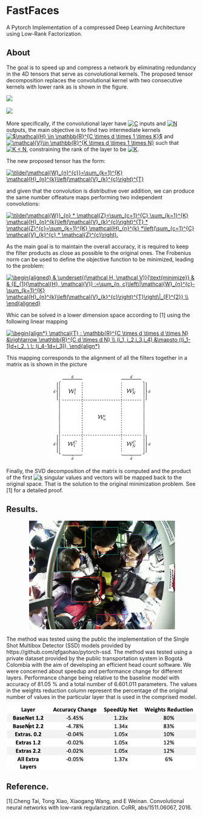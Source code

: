 # FastFaces
A Pytorch Implementation of a compressed Deep Learning Architecture using Low-Rank Factorization. 

## About
The goal is to speed up and compress a network by eliminating redundancy in the 4D tensors that serve as convolutional kernels. The proposed tensor decomposition replaces the convolutional kernel with two consecutive kernels with lower rank as is shown in the figure. 

<p id="banner">
<div class="inline-block">
<img src ="1.jpg">
</p>

<p class="inline-block">
<img src ="2.jpg">
</div>
</p>

More specifically, if the convolutional layer have <a href="https://www.codecogs.com/eqnedit.php?latex=C" target="_blank"><img src="https://latex.codecogs.com/gif.latex?C" title="C" /></a> inputs and <a href="https://www.codecogs.com/eqnedit.php?latex=N" target="_blank"><img src="https://latex.codecogs.com/gif.latex?N" title="N" /></a> outputs, the main objective is to find two intermediate kernels <a href="https://www.codecogs.com/eqnedit.php?latex=$\mathcal{H}&space;\in&space;\mathbb{R}^{C&space;\times&space;d&space;\times&space;1&space;\times&space;K}$" target="_blank"><img src="https://latex.codecogs.com/gif.latex?$\mathcal{H}&space;\in&space;\mathbb{R}^{C&space;\times&space;d&space;\times&space;1&space;\times&space;K}$" title="$\mathcal{H} \in \mathbb{R}^{C \times d \times 1 \times K}$" /></a> and <a href="https://www.codecogs.com/eqnedit.php?latex=\mathcal{V}\in&space;\mathbb{R}^{K&space;\times&space;d&space;\times&space;1&space;\times&space;N}" target="_blank"><img src="https://latex.codecogs.com/gif.latex?\mathcal{V}\in&space;\mathbb{R}^{K&space;\times&space;d&space;\times&space;1&space;\times&space;N}" title="\mathcal{V}\in \mathbb{R}^{K \times d \times 1 \times N}" /></a> such that <a href="https://www.codecogs.com/eqnedit.php?latex=K&space;<&space;N" target="_blank"><img src="https://latex.codecogs.com/gif.latex?K&space;<&space;N" title="K < N" /></a>, constraining the rank of the layer to be <a href="https://www.codecogs.com/eqnedit.php?latex=K" target="_blank"><img src="https://latex.codecogs.com/gif.latex?K" title="K" /></a>.


The new proposed tensor has the form:

<a href="https://www.codecogs.com/eqnedit.php?latex=\tilde{\mathcal{W}_{n}^{c}}=\sum_{k=1}^{K}&space;\mathcal{H}_{n}^{k}\left(\mathcal{V}_{k}^{c}\right)^{T}" target="_blank"><img src="https://latex.codecogs.com/gif.latex?\tilde{\mathcal{W}_{n}^{c}}=\sum_{k=1}^{K}&space;\mathcal{H}_{n}^{k}\left(\mathcal{V}_{k}^{c}\right)^{T}" title="\tilde{\mathcal{W}_{n}^{c}}=\sum_{k=1}^{K} \mathcal{H}_{n}^{k}\left(\mathcal{V}_{k}^{c}\right)^{T}" /></a>

and given that the convolution is distributive over addition,  we can produce the same number offeature maps performing two independent convolutions:

<a href="https://www.codecogs.com/eqnedit.php?latex=\tilde{\mathcal{W}}_{n}&space;*&space;\mathcal{Z}=\sum_{c=1}^{C}&space;\sum_{k=1}^{K}&space;\mathcal{H}_{n}^{k}\left(\mathcal{V}_{k}^{c}\right)^{T}&space;*&space;\mathcal{Z}^{c}=\sum_{k=1}^{K}&space;\mathcal{H}_{n}^{k}&space;*\left(\sum_{c=1}^{C}&space;\mathcal{V}_{k}^{c}&space;*&space;\mathcal{Z}^{c}\right)." target="_blank"><img src="https://latex.codecogs.com/gif.latex?\tilde{\mathcal{W}}_{n}&space;*&space;\mathcal{Z}=\sum_{c=1}^{C}&space;\sum_{k=1}^{K}&space;\mathcal{H}_{n}^{k}\left(\mathcal{V}_{k}^{c}\right)^{T}&space;*&space;\mathcal{Z}^{c}=\sum_{k=1}^{K}&space;\mathcal{H}_{n}^{k}&space;*\left(\sum_{c=1}^{C}&space;\mathcal{V}_{k}^{c}&space;*&space;\mathcal{Z}^{c}\right)." title="\tilde{\mathcal{W}}_{n} * \mathcal{Z}=\sum_{c=1}^{C} \sum_{k=1}^{K} \mathcal{H}_{n}^{k}\left(\mathcal{V}_{k}^{c}\right)^{T} * \mathcal{Z}^{c}=\sum_{k=1}^{K} \mathcal{H}_{n}^{k} *\left(\sum_{c=1}^{C} \mathcal{V}_{k}^{c} * \mathcal{Z}^{c}\right)." /></a>

As the main goal is to maintain the overall accuracy, it is required to keep the filter products as close as possible to the original ones. The Frobenius norm can be used to define the objective function to be minimized, leading to the problem:

<a href="https://www.codecogs.com/eqnedit.php?latex=\begin{aligned}&space;&&space;\underset{(\mathcal&space;H,&space;\mathcal&space;V)}{\text{minimize}}&space;&&space;&&space;{E_{1}(\mathcal{H},&space;\mathcal{V})&space;:=\sum_{n,&space;c}\left\|\mathcal{W}_{n}^{c}-\sum_{k=1}^{K}&space;\mathcal{H}_{n}^{k}\left(\mathcal{V}_{k}^{c}\right)^{T}\right\|_{F}^{2}}&space;\\&space;\end{aligned}" target="_blank"><img src="https://latex.codecogs.com/gif.latex?\begin{aligned}&space;&&space;\underset{(\mathcal&space;H,&space;\mathcal&space;V)}{\text{minimize}}&space;&&space;&&space;{E_{1}(\mathcal{H},&space;\mathcal{V})&space;:=\sum_{n,&space;c}\left\|\mathcal{W}_{n}^{c}-\sum_{k=1}^{K}&space;\mathcal{H}_{n}^{k}\left(\mathcal{V}_{k}^{c}\right)^{T}\right\|_{F}^{2}}&space;\\&space;\end{aligned}" title="\begin{aligned} & \underset{(\mathcal H, \mathcal V)}{\text{minimize}} & & {E_{1}(\mathcal{H}, \mathcal{V}) :=\sum_{n, c}\left\|\mathcal{W}_{n}^{c}-\sum_{k=1}^{K} \mathcal{H}_{n}^{k}\left(\mathcal{V}_{k}^{c}\right)^{T}\right\|_{F}^{2}} \\ \end{aligned}" /></a>

Whic can be solved in a lower dimension space according to [1] using the following linear mapping

<a href="https://www.codecogs.com/eqnedit.php?latex=\begin{align*}&space;\mathcal{T}&space;:&space;\mathbb{R}^{C&space;\times&space;d&space;\times&space;d&space;\times&space;N}&space;&\rightarrow&space;\mathbb{R}^{C&space;d&space;\times&space;d&space;N}&space;\\&space;(i_1,&space;i_2,i_3,i_4)&space;&\mapsto&space;((i_1-1)d&plus;i_2,&space;\&space;\:&space;(j_4-1d&plus;i_3)),&space;\end{align*}" target="_blank"><img src="https://latex.codecogs.com/gif.latex?\begin{align*}&space;\mathcal{T}&space;:&space;\mathbb{R}^{C&space;\times&space;d&space;\times&space;d&space;\times&space;N}&space;&\rightarrow&space;\mathbb{R}^{C&space;d&space;\times&space;d&space;N}&space;\\&space;(i_1,&space;i_2,i_3,i_4)&space;&\mapsto&space;((i_1-1)d&plus;i_2,&space;\&space;\:&space;(j_4-1d&plus;i_3)),&space;\end{align*}" title="\begin{align*} \mathcal{T} : \mathbb{R}^{C \times d \times d \times N} &\rightarrow \mathbb{R}^{C d \times d N} \\ (i_1, i_2,i_3,i_4) &\mapsto ((i_1-1)d+i_2, \ \: (j_4-1d+i_3)), \end{align*}" /></a>

This mapping corresponds to the alignment of all the filters together in a matrix as is shown in the picture
 <p align="center">
  <img src="Pictures\2D Kernel.png">
</p>

Finally, the SVD decomposition of the matrix is computed and the product of the first <a href="https://www.codecogs.com/eqnedit.php?latex=k" target="_blank"><img src="https://latex.codecogs.com/gif.latex?k" title="k" /></a> singular values and vectors will be mapped back to the original space. That is the solution to the original minimization problem. See [1] for a detailed proof.   

## Results. 
 <p align="center">
  <img src="Pictures\Picture.png">
</p>
The method was tested using the public the implementation of the Single Shot Multibox Detector (SSD) models provided by https://github.com/qfgaohao/pytorch-ssd. The method was tested  using a private dataset provided by the public transportation system in Bogotá Colombia with the aim of developing an efficient head count software. We were concerned about speedup and performance change for different layers. Performance change being relative to the baseline model with accuracy of 81.05 % and a total number of 6.601.011 parameters. The values in the weights reduction column represent the percentage of the original number of values in the particular layer that is used in the comprised model. 
 <p align="center">
  <img src="Pictures\Detection.png">
</p>

## Reference. 

[1].Cheng Tai, Tong Xiao, Xiaogang Wang, and E Weinan. Convolutional neural networks with low-rank regularization. CoRR, abs/1511.06067, 2016. 
